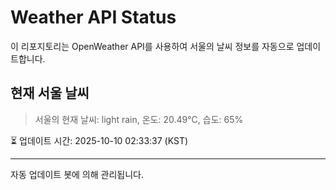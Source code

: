 
# Weather API Status

이 리포지토리는 OpenWeather API를 사용하여 서울의 날씨 정보를 자동으로 업데이트합니다.

## 현재 서울 날씨
> 서울의 현재 날씨: light rain, 온도: 20.49°C, 습도: 65%

⏳ 업데이트 시간: 2025-10-10 02:33:37 (KST)

---
자동 업데이트 봇에 의해 관리됩니다.
